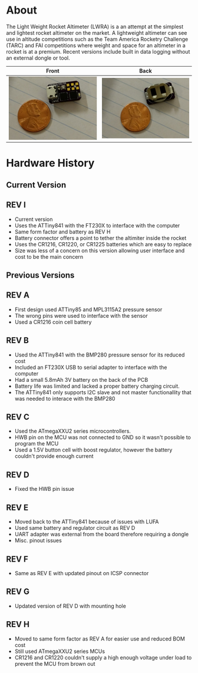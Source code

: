 # About #

The Light Weight Rocket Altimeter (LWRA) is a an attempt at the simplest and lightest
rocket altimeter on the market. A lightweight altimeter can see use in altitude competitions
such as the Team America Rocketry Challenge (TARC) and FAI competitions where weight and space
for an altimeter in a rocket is at a premium. Recent versions include built in data logging without
an external dongle or tool.

| Front | Back |
| ---------------------------------------------- | --------------------------------------------- |
| ![image goes here](IMAGES/LWRA_R_I_FRONT.png)  | ![image goes here](IMAGES/LWRA_R_I_BACK.png)  |

# Hardware History #

## Current Version ##
## REV I ##
- Current version
- Uses the ATTiny841 with the FT230X to interface with the computer
- Same form factor and battery as REV H
- Battery connector offers a point to tether the altimiter inside the rocket
- Uses the CR1216, CR1220, or CR1225 batteries which are easy to replace
- Size was less of a concern on this version allowing user interface and cost to be the main concern

## Previous Versions ##
## REV A ##
- First design used ATTiny85 and MPL3115A2 pressure sensor
- The wrong pins were used to interface with the sensor
- Used a CR1216 coin cell battery
## REV B ##
- Used the ATTiny841 with the BMP280 pressure sensor for its reduced cost
- Included an FT230X USB to serial adapter to interface with the computer
- Had a small 5.8mAh 3V battery on the back of the PCB
- Battery life was limited and lacked a proper battery charging circuit. 
- The ATTiny841 only supports I2C slave and not master functionallity that was needed to interace with the BMP280
## REV C ##
- Used the ATmegaXXU2 series microcontrollers.
- HWB pin on the MCU was not connected to GND so it wasn't possible to program the MCU
- Used a 1.5V button cell with boost regulator, however the battery couldn't provide enough current
## REV D ##
- Fixed the HWB pin issue
## REV E ##
- Moved back to the ATTiny841 because of issues with LUFA
- Used same battery and regulator circuit as REV D
- UART adapter was external from the board therefore requiring a dongle
- Misc. pinout issues
## REV F ##
- Same as REV E with updated pinout on ICSP connector
## REV G ##
- Updated version of REV D with mounting hole
## REV H ##
- Moved to same form factor as REV A for easier use and reduced BOM cost
- Still used ATmegaXXU2 series MCUs
- CR1216 and CR1220 couldn't supply a high enough voltage under load to prevent the MCU from brown out

